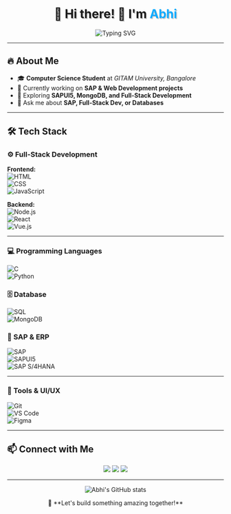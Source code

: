 <h1 align="center" style="text-shadow: 2px 2px #ccc;">🎯 Hi there! 👋 I'm <span style="color:#0FAAFF;">Abhi</span></h1>

<p align="center">
  <img src="https://readme-typing-svg.demolab.com?font=Orbitron&size=30&duration=3000&pause=1000&center=true&vCenter=true&width=435&lines=SAP+Developer+%7C+Full+Stack+Learner+%7C+AI+Explorer" alt="Typing SVG" />
</p>

---

## 🔥 About Me  
- 🎓 **Computer Science Student** at *GITAM University, Bangalore*  
- 🔭 Currently working on **SAP & Web Development projects**  
- 🌱 Exploring **SAPUI5, MongoDB, and Full-Stack Development**  
- 💬 Ask me about **SAP, Full-Stack Dev, or Databases**  

---

## 🛠️ Tech Stack  

### ⚙️ Full-Stack Development  
**Frontend:**  
![HTML](https://img.shields.io/badge/HTML-E34F26?style=flat-square&logo=html5&logoColor=white)  
![CSS](https://img.shields.io/badge/CSS-1572B6?style=flat-square&logo=css3&logoColor=white)  
![JavaScript](https://img.shields.io/badge/JavaScript-F7DF1E?style=flat-square&logo=javascript&logoColor=black)  

**Backend:**  
![Node.js](https://img.shields.io/badge/Node.js-339933?style=flat-square&logo=nodedotjs&logoColor=white)  
![React](https://img.shields.io/badge/React-20232A?style=flat-square&logo=react&logoColor=61DAFB)  
![Vue.js](https://img.shields.io/badge/Vue.js-4FC08D?style=flat-square&logo=vue.js&logoColor=white)

---

### 💻 Programming Languages  
![C](https://img.shields.io/badge/C-00599C?style=flat-square&logo=c&logoColor=white)  
![Python](https://img.shields.io/badge/Python-3776AB?style=flat-square&logo=python&logoColor=white)

### 🗄️ Database  
![SQL](https://img.shields.io/badge/SQL-4479A1?style=flat-square&logo=database&logoColor=white)  
![MongoDB](https://img.shields.io/badge/MongoDB-47A248?style=flat-square&logo=mongodb&logoColor=white)

### 🧩 SAP & ERP  
![SAP](https://img.shields.io/badge/SAP-0FAAFF?style=flat-square&logo=sap&logoColor=white)  
![SAPUI5](https://img.shields.io/badge/SAPUI5-35495E?style=flat-square&logo=sap&logoColor=white)  
![SAP S/4HANA](https://img.shields.io/badge/SAP%20S/4HANA-0FAAFF?style=flat-square&logo=sap&logoColor=white)

---

### 🧰 Tools & UI/UX  
![Git](https://img.shields.io/badge/Git-F05032?style=flat-square&logo=git&logoColor=white)  
![VS Code](https://img.shields.io/badge/VS%20Code-007ACC?style=flat-square&logo=visualstudiocode&logoColor=white)  
![Figma](https://img.shields.io/badge/Figma-F24E1E?style=flat-square&logo=figma&logoColor=white)

---

## 📫 Connect with Me  
<p align="center">
  <a href="https://www.linkedin.com/in/svabhilash/"><img src="https://img.shields.io/badge/LinkedIn-Profile-blue?style=for-the-badge&logo=linkedin"></a>
  <a href="mailto:sattaruvenkataabhilash@gmail.com"><img src="https://img.shields.io/badge/Email-Contact-red?style=for-the-badge&logo=gmail"></a>
  <a href="https://github.com/Abhi-godse"><img src="https://img.shields.io/badge/GitHub-Abhi--godse-black?style=for-the-badge&logo=github"></a>
</p>

---

<p align="center">
  <img src="https://github-readme-stats.vercel.app/api?username=Abhi-godse&show_icons=true&theme=tokyonight&hide_border=true" alt="Abhi's GitHub stats">
</p>

<p align="center">
  🚀 **Let's build something amazing together!**
</p>
